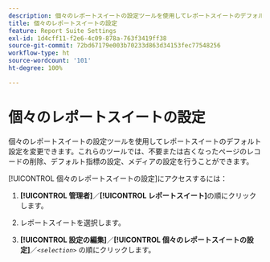 ```yaml
---
description: 個々のレポートスイートの設定ツールを使用してレポートスイートのデフォルト設定を変更できます。これらのツールでは、不要または古くなったページのレコードの削除、デフォルト指標の設定、メディアの設定を行うことができます。
title: 個々のレポートスイートの設定
feature: Report Suite Settings
exl-id: 1d4cff11-f2e6-4c09-878a-763f3419ff38
source-git-commit: 72bd67179e003b70233d863d34153fec77548256
workflow-type: ht
source-wordcount: '101'
ht-degree: 100%

---
```


# 個々のレポートスイートの設定

個々のレポートスイートの設定ツールを使用してレポートスイートのデフォルト設定を変更できます。これらのツールでは、不要または古くなったページのレコードの削除、デフォルト指標の設定、メディアの設定を行うことができます。

[!UICONTROL 個々のレポートスイートの設定]にアクセスするには：

1. **[!UICONTROL 管理者]**／**[!UICONTROL レポートスイート]**&#x200B;の順にクリックします。

1. レポートスイートを選択します。
1. **[!UICONTROL 設定の編集]**／**[!UICONTROL 個々のレポートスイートの設定]**／*`<selection>`* の順にクリックします。
